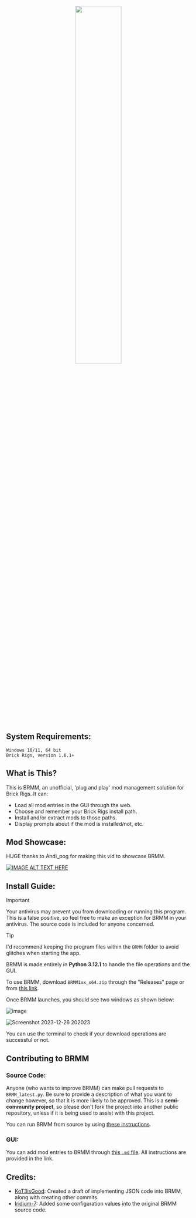 <p align="center">
  <img src="https://github.com/anonymous-editor/BRMM/assets/74514726/a21722a8-dcd3-4c3e-ae69-e05cb3f8d58f" width=50% height=50%>
</p>

## System Requirements:

```
Windows 10/11, 64 bit
Brick Rigs, version 1.6.1+
```

## What is This?

This is BRMM, an unofficial, 'plug and play' mod management solution for Brick Rigs. It can:
- Load all mod entries in the GUI through the web.
- Choose and remember your Brick Rigs install path.
- Install and/or extract mods to those paths.
- Display prompts about if the mod is installed/not, etc.

## Mod Showcase:

HUGE thanks to Andi_pog for making this vid to showcase BRMM.

[![IMAGE ALT TEXT HERE](https://img.youtube.com/vi/N1n8hyOlo_k/maxresdefault.jpg)](https://www.youtube.com/watch?v=N1n8hyOlo_k "Video Title")

## Install Guide:

> [!IMPORTANT]
> Your antivirus may prevent you from downloading or running this program. This is a false positive, so feel free to make an exception for BRMM in your antivirus. The source code is included for anyone concerned.

> [!TIP]
> I'd recommend keeping the program files within the `BRMM` folder to avoid glitches when starting the app. 

BRMM is made entirely in **Python 3.12.1** to handle the file operations and the GUI.

To use BRMM, download `BRMM1xx_x64.zip` through the "Releases" page or from [this link](https://github.com/anonymous-editor/BRMM/releases/tag/latest).

Once BRMM launches, you should see two windows as shown below:

![image](https://github.com/anonymous-editor/BRMM/assets/74514726/a9db2e6c-bcf9-4dfe-9473-b9de5dbb7458)

![Screenshot 2023-12-26 202023](https://github.com/anonymous-editor/BRMM/assets/74514726/ed92b550-aba1-4302-8e46-388b5694a7de)

You can use the terminal to check if your download operations are successful or not.

## Contributing to BRMM

### Source Code:

Anyone (who wants to improve BRMM) can make pull requests to `BRMM_latest.py`. Be sure to provide a description of what you want to change however, so that it is more likely to be approved. This is a **semi-community project**, so please don't fork the project into another public repository, unless if it is being used to assist with this project.

You can run BRMM from source by using [these instructions](https://github.com/anonymous-editor/BRMM/blob/main/SOURCECODE.md).

### GUI:

You can add mod entries to BRMM through [this `.md` file](https://github.com/anonymous-editor/BRMM/blob/main/JSONEDITING.md). All instructions are provided in the link.

## Credits:
- [KoT3isGood](https://github.com/KoT3isGood): Created a draft of implementing JSON code into BRMM, along with creating other commits.
- [Iridium-7](https://github.com/Iridium-7): Added some configuration values into the original BRMM source code.
